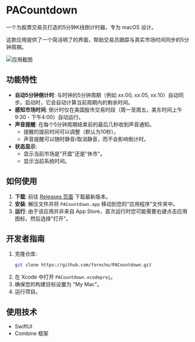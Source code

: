 # PACountdown

一个为股票交易员打造的5分钟K线倒计时器，专为 macOS 设计。

这款应用提供了一个简洁明了的界面，帮助交易员跟踪与真实市场时间同步的5分钟周期。

![应用截图](https://raw.githubusercontent.com/forecho/PACountdown/main/screenshot.png)

## 功能特性

- **自动5分钟倒计时**: 与时钟的5分钟周期（例如 xx:00, xx:05, xx:10）自动同步。启动时，它会自动计算当前周期内的剩余时间。
- **感知市场时间**: 倒计时仅在美国股市交易时段（周一至周五，美东时间上午9:30 - 下午4:00）自动运行。
- **声音提醒**: 在每个5分钟周期结束前的最后几秒收到声音通知。
    - 提醒的提前时间可以调整（默认为10秒）。
    - 声音提醒可以随时静音/取消静音，而不会影响倒计时。
- **状态显示**:
    - 显示当前市场是"开盘"还是"休市"。
    - 显示当前系统时间。

## 如何使用

1.  **下载**: 前往 [Releases 页面](https://github.com/forecho/PACountdown/releases) 下载最新版本。
2.  **安装**: 解压文件并将 `PACountdown.app` 移动到您的"应用程序"文件夹中。
3.  **运行**: 由于该应用并非来自 App Store，首次运行时您可能需要右键点击应用图标，然后选择"打开"。

## 开发者指南

1.  克隆仓库:
    ```bash
    git clone https://github.com/forecho/PACountdown.git
    ```
2.  在 Xcode 中打开 `PACountdown.xcodeproj`。
3.  确保您的构建目标设置为 "My Mac"。
4.  运行项目。

## 使用技术

- SwiftUI
- Combine 框架 